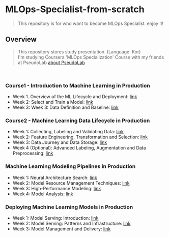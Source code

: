 # MLOps-Specialist-from-scratch
> This repository is for who want to become MLOps Specialist. enjoy it!

## Overview
> This repository stores study presentation. (Language: Kor)<br>
I'm studying Coursera 'MLOps Specialization' Course with my friends at PseudoLab [about PseudoLab](https://pseudo-lab.com/)
<br>

### Course1 - Introduction to Machine Learning in Production
* Week 1. Overview of the ML Lifecycle and Deployment: [link](https://github.com/Steve-YJ/MLOps-Specialist-from-scratch/blob/main/Be-MLOps-Specialist/MLOps-specialization-ppt/02.%20Course1.%20Week1.%20Overview%20of%20the%20ML%20Lifecycle%20and%20Deployment_fin.pdf)
* Week 2: Select and Train a Model: [link](https://github.com/Steve-YJ/MLOps-Specialist-from-scratch/blob/main/Be-MLOps-Specialist/MLOps-specialization-ppt/03.%20Course1.%20Week2.%20Select%20and%20Train%20a%20Model_fin.21.08.09.mon.pdf)
* Week 3: Week 3: Data Definition and Baseline: [link]()

### Course2 - Machine Learning Data Lifecycle in Production
* Week 1: Collecting, Labeling and Validating Data: [link]()
* Week 2: Feature Engineering, Transformation and Selection: [link]()
* Week 3: Data Journey and Data Storage: [link]()
* Week 4 (Optional): Advanced Labeling, Augmentation and Data Preprocessing: [link]()

### Machine Learning Modeling Pipelines in Production
* Week 1: Neural Architecture Search: [link]()
* Week 2: Model Resource Management Techniques: [link]()
* Week 3: High-Performance Modeling: [link]()
* Week 4: Model Analysis: [link]()

### Deploying Machine Learning Models in Production
* Week 1: Model Serving: Introduction: [link]()
* Week 2: Model Serving: Patterns and Infrastructure: [link]()
* Week 3: Model Management and Delivery: [link]()
